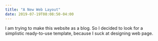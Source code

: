 ```yaml
---
title: "A New Web Layout"
date: 2019-07-19T08:08:50-04:00
---
```


I am trying to make this website as a blog. So I decided to look for a simplistic ready-to-use template, because I suck at designing web page.
